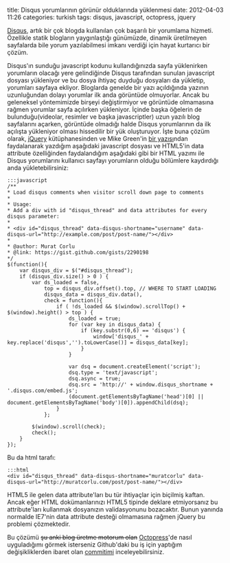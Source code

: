 title: Disqus yorumlarının görünür olduklarında yüklenmesi
date: 2012-04-03 11:26
categories: turkish
tags: disqus, javascript, octopress, jquery

[Disqus](http://disqus.com), artık bir çok blogda kullanılan çok başarılı bir yorumlama hizmeti. Özellikle statik blogların yaygınlaştığı günümüzde, dinamik üretilmeyen sayfalarda bile yorum yazılabilmesi imkanı verdiği için hayat kurtarıcı bir çözüm.

Disqus'ın sunduğu javascript kodunu kullandığınızda sayfa yüklenirken yorumların olacağı yere gelindiğinde Disqus tarafından sunulan javascript dosyası yükleniyor ve bu dosya ihtiyaç duyduğu dosyaları da yükletip, yorumları sayfaya ekliyor. Bloglarda genelde bir yazı açıldığında yazının uzunluğundan dolayı yorumlar ilk anda görüntüde olmuyorlar. Ancak bu geleneksel yöntemimizde birşeyi değiştirmiyor ve görüntüde olmamasına rağmen yorumlar sayfa açılırken yükleniyor. İçinde başka öğelerin de bulunduğu(videolar, resimler ve başka javascriptler) uzun yazılı blog sayfalarını açarken, görüntüde olmadığı halde Disqus yorumlarının da ilk açılışta yükleniyor olması hissedilir bir yük oluşturuyor. İşte buna çözüm olarak, [jQuery](http://jquery.com) kütüphanesinden ve Mike Green'in [bir yazısı](http://www.myatus.com/2011/03/20/lazy-loading-disqus-in-wordpress/)ndan faydalanarak yazdığım aşağıdaki javascript dosyası ve HTML5'in data attribute özelliğinden faydalandığım aşağıdaki gibi bir HTML yazımı ile Disqus yorumlarını kullanıcı sayfayı yorumların olduğu bölümlere kaydırdığı anda yükletebilirsiniz:

    :::javascript
    /**
    * Load disqus comments when visitor scroll down page to comments
    *
    * Usage:
    * Add a div with id "disqus_thread" and data attributes for every disqus parameter:
    *
    * <div id="disqus_thread" data-disqus-shortname="username" data-disqus-url="http://example.com/post/post-name/"></div>
    *
    * @author: Murat Corlu
    * @link: https://gist.github.com/gists/2290198
    */
    $(function(){
        var disqus_div = $("#disqus_thread");
        if (disqus_div.size() > 0 ) {
            var ds_loaded = false,
                top = disqus_div.offset().top, // WHERE TO START LOADING
                disqus_data = disqus_div.data(),
                check = function(){
                    if ( !ds_loaded && $(window).scrollTop() + $(window).height() > top ) {
                        ds_loaded = true;
                        for (var key in disqus_data) {
                            if (key.substr(0,6) == 'disqus') {
                                window['disqus_' + key.replace('disqus','').toLowerCase()] = disqus_data[key];
                            }
                        }

                        var dsq = document.createElement('script');
                        dsq.type = 'text/javascript';
                        dsq.async = true;
                        dsq.src = 'http://' + window.disqus_shortname + '.disqus.com/embed.js';
                        (document.getElementsByTagName('head')[0] || document.getElementsByTagName('body')[0]).appendChild(dsq);
                    }
                };

            $(window).scroll(check);
            check();
        }
    });

Bu da html tarafı:

    :::html
    <div id="disqus_thread" data-disqus-shortname="muratcorlu" data-disqus-url="http://muratcorlu.com/post/post-name/"></div>

HTML5 ile gelen data attribute'ları bu tür ihtiyaçlar için biçilmiş kaftan. Ancak eğer HTML dokümanlarınızı HTML5 tipinde deklare etmiyorsanız bu attribute'ları kullanmak dosyanızın validasyonunu bozacaktır. Bunun yanında normalde IE7'nin data attribute desteği olmamasına rağmen jQuery bu problemi çözmektedir.

Bu çözümü <del>şu anki blog üretme motorum olan</del> [Octopress](http://octopress.org)'de nasıl uyguladığımı görmek isterseniz Github'daki bu iş için yaptığım değişikliklerden ibaret olan [commitimi](https://github.com/muratcorlu/muratcorlu.github.com/commit/381b1eb24292db1436d83deeeacdceca836e901c) inceleyebilirsiniz.
